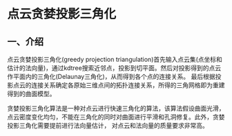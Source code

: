 # 点云贪婪投影三角化
## 一、介绍
点云贪婪投影三角化(greedy projection triangulation)首先输入点云集(点坐标和估计的法向量)，通过kdtree搜索近邻点，投影到切平面。然后对投影得到的点云作平面内的三角化(Delaunay三角化)，从而得到各个点的连接关系。
最后根据投影点云的连接关系确定各原始三维点间的拓扑连接关系，所得的三角网格即为重建得到的曲面模型。

贪婪投影三角化算法是一种对点云进行快速三角化的算法，该算法假设曲面光滑，点云密度变化均匀，不能在三角化的同时对曲面进行平滑和孔洞修复。此外，贪婪投影三角化需要提前进行法向量估计，
对点云和法向量的质量要求非常高。



